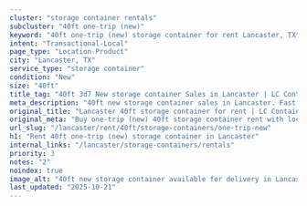 ```yaml
---
cluster: "storage container rentals"
subcluster: "40ft one-trip (new)"
keyword: "40ft one-trip (new) storage container for rent Lancaster, TX"
intent: "Transactional-Local"
page_type: "Location-Product"
city: "Lancaster, TX"
service_type: "storage container"
condition: "New"
size: "40ft"
title_tag: "40ft 3d7 New storage container Sales in Lancaster | LC Container"
meta_description: "40ft new storage container sales in Lancaster. Fast delivery, competitive pricing. Serving storage containers area. Quote ID: 7DW. Call (214) 524-4168 for your free quote today."
original_title: "Lancaster 40ft storage container for rent | LC Container"
original_meta: "Buy one-trip (new) 40ft storage container rent with local delivery in Lancaster, TX. LC Container — local Since 2003. Request a fast quote today."
url_slug: "/lancaster/rent/40ft/storage-containers/one-trip-new"
h1: "Rent 40ft one-trip (new) storage container in Lancaster"
internal_links: "/lancaster/storage-containers/rentals"
priority: 3
notes: "2"
noindex: true
image_alt: "40ft new storage container available for delivery in Lancaster"
last_updated: "2025-10-21"
---
```


<!-- TODO: Add unique city/inventory copy, images, and internal links here. -->
